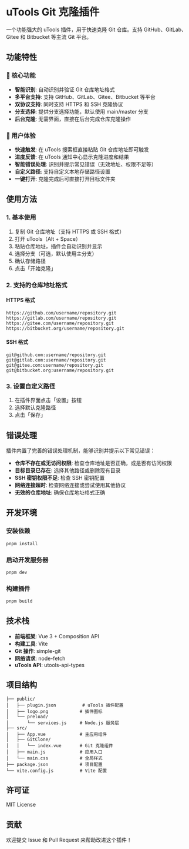 # uTools Git 克隆插件

一个功能强大的 uTools 插件，用于快速克隆 Git 仓库。支持 GitHub、GitLab、Gitee 和 Bitbucket 等主流 Git 平台。

## 功能特性

### 🚀 核心功能
- **智能识别**: 自动识别并验证 Git 仓库地址格式
- **多平台支持**: 支持 GitHub、GitLab、Gitee、Bitbucket 等平台
- **双协议支持**: 同时支持 HTTPS 和 SSH 克隆协议
- **分支选择**: 提供分支选择功能，默认使用 main/master 分支
- **后台克隆**: 无需界面，直接在后台完成仓库克隆操作

### 🎯 用户体验
- **快速触发**: 在 uTools 搜索框直接粘贴 Git 仓库地址即可触发
- **进度反馈**: 在 uTools 通知中心显示克隆进度和结果
- **智能错误处理**: 识别并提示常见错误（无效地址、权限不足等）
- **自定义路径**: 支持自定义本地存储路径设置
- **一键打开**: 克隆完成后可直接打开目标文件夹

## 使用方法

### 1. 基本使用
1. 复制 Git 仓库地址（支持 HTTPS 或 SSH 格式）
2. 打开 uTools（Alt + Space）
3. 粘贴仓库地址，插件会自动识别并显示
4. 选择分支（可选，默认使用主分支）
5. 确认存储路径
6. 点击「开始克隆」

### 2. 支持的仓库地址格式

#### HTTPS 格式
```
https://github.com/username/repository.git
https://gitlab.com/username/repository.git
https://gitee.com/username/repository.git
https://bitbucket.org/username/repository.git
```

#### SSH 格式
```
git@github.com:username/repository.git
git@gitlab.com:username/repository.git
git@gitee.com:username/repository.git
git@bitbucket.org:username/repository.git
```

### 3. 设置自定义路径
1. 在插件界面点击「设置」按钮
2. 选择默认克隆路径
3. 点击「保存」

## 错误处理

插件内置了完善的错误处理机制，能够识别并提示以下常见错误：

- **仓库不存在或无访问权限**: 检查仓库地址是否正确，或是否有访问权限
- **目标目录已存在**: 选择其他路径或删除现有目录
- **SSH 密钥权限不足**: 检查 SSH 密钥配置
- **网络连接超时**: 检查网络连接或尝试使用其他协议
- **无效的仓库地址**: 确保仓库地址格式正确

## 开发环境

### 安装依赖
```bash
pnpm install
```

### 启动开发服务器
```bash
pnpm dev
```

### 构建插件
```bash
pnpm build
```

## 技术栈

- **前端框架**: Vue 3 + Composition API
- **构建工具**: Vite
- **Git 操作**: simple-git
- **网络请求**: node-fetch
- **uTools API**: utools-api-types

## 项目结构

```
├── public/
│   ├── plugin.json          # uTools 插件配置
│   ├── logo.png            # 插件图标
│   └── preload/
│       └── services.js     # Node.js 服务层
├── src/
│   ├── App.vue             # 主应用组件
│   ├── GitClone/
│   │   └── index.vue       # Git 克隆组件
│   ├── main.js             # 应用入口
│   └── main.css            # 全局样式
├── package.json            # 项目配置
└── vite.config.js          # Vite 配置
```

## 许可证

MIT License

## 贡献

欢迎提交 Issue 和 Pull Request 来帮助改进这个插件！